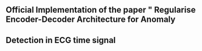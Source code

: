 ## Official Implementation of the paper " Regularise Encoder-Decoder Architecture for Anomaly 
## Detection in ECG time signal  
